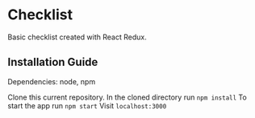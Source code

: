 # Checklist 
Basic checklist created with React Redux.

## Installation Guide
Dependencies: node, npm

Clone this current repository.
In the cloned directory run `npm install`
To start the app run `npm start`
Visit `localhost:3000`
